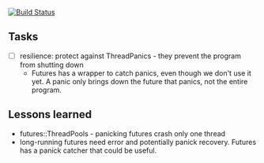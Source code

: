 [![Build Status](https://travis-ci.org/crates-io/criner.svg?branch=master)](https://travis-ci.org/crates-io/criner)

## Tasks

* [ ] resilience: protect against ThreadPanics - they prevent the program from shutting down
   * Futures has a wrapper to catch panics, even though we don't use it yet. A panic only brings down the future that panics, not the entire program.

## Lessons learned

* futures::ThreadPools - panicking futures crash only one thread
* long-running futures need error and potentially panick recovery. Futures has a panick catcher that could be useful.

